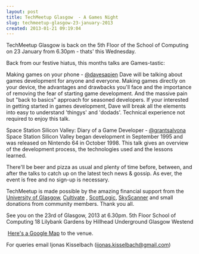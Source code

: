 ```yaml
---
layout: post
title: TechMeetup Glasgow  - A Games Night
slug: techmeetup-glasgow-23-january-2013
created: 2013-01-21 09:19:04
---
```


TechMeetup Glasgow is back on the 5th Floor of the School of Computing on 23 January from 6.30pm - thats' this Wednesday.

Back from our festive hiatus, this months talks are Games-tastic:

Making games on your phone - <a href="https://twitter.com/davesapien">@davesapien</a>
Dave will be talking about games development for anyone and everyone.
Making games directly on your device, the advantages and drawbacks
you'll face and the importance of removing the fear of starting game
development.
And the massive pain but "back to basics" approach for seasoned developers.
If your interested in getting started in games development, Dave will
break all the elements into easy to understand 'thingys' and 'dodads'.
Technical experience not required to enjoy this talk.

Space Station Silicon Valley: Diary of a Game Developer - <a href="https://twitter.com/grantsalvona">@grantsalvona</a>
Space Station Silicon Valley began development in September 1995 and was released on Nintendo 64 in October 1998. This talk gives an overview of the development process, the technologies used and the lessons learned.

There'll be beer and pizza as usual and plenty of time before, between, and after the talks to catch up on the latest tech news &amp; gossip. As ever, the event is free and no sign-up is necessary.

TechMeetup is made possible by the amazing financial support from the <a href="http://www.gla.ac.uk/">University of Glasgow</a>,
 <a href="http://cultivatehq.com">Cultivate</a> , <a href="http://www.scottlogic.co.uk/">ScottLogic</a>, <a href="http://www.skyscanner.net">SkyScanner</a> and small donations from community members. Thank you all.

See you on the 23rd of Glasgow, 2013 at 6.30pm.
5th Floor
School of Computing
18 Lilybank Gardens
by Hillhead Underground
Glasgow Westend


&nbsp;<a href="http://g.co/maps/n8zmn">Here's a Google Map</a> to the venue.


For queries email Ijonas Kisselbach (ijonas.kisselbach@gmail.com)
